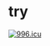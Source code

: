 # try
<a href="https://996.icu"><img src="https://img.shields.io/badge/link-996.icu-red.svg" alt="996.icu" /></a>
